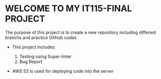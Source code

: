 # WELCOME TO MY IT115-FINAL PROJECT
The purpose of this project is to create a new repository including different branchs and practice GitHub codes

- This project includes:
   1. Testing using Super-linter
   2. Bug Report
   
- AWS S3 is used for deploying code into the server
